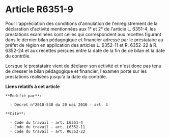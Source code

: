 # Article R6351-9

Pour l'appréciation des conditions d'annulation de l'enregistrement de la déclaration d'activité mentionnées aux 1° et 2° de
l'article L. 6351-4, les prestations examinées sont celles qui correspondent aux recettes figurant dans le dernier bilan
pédagogique et financier adressé par le prestataire au préfet de région en application des articles L. 6352-11 et R. 6352-22
à R. 6352-24 et aux recettes perçues entre la date de la fin de ce bilan et la date du contrôle. 

Lorsque le prestataire vient de déclarer son activité et n'est donc pas tenu de dresser le bilan pédagogique et financier,
l'examen porte sur les prestations réalisées jusqu'à la date du contrôle.

**Liens relatifs à cet article**

	**Modifié par**:

	  - Décret n°2010-530 du 20 mai 2010 - art. 4

	**Cite**:

	  - Code du travail - art. L6351-4
	  - Code du travail - art. L6352-11
	  - Code du travail - art. R6352-22
